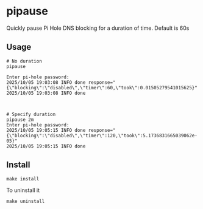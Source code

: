 # pipause

Quickly pause Pi Hole DNS blocking for a duration of time. Default is 60s

## Usage

```
# No duration
pipause

Enter pi-hole password: 
2025/10/05 19:03:08 INFO done response="{\"blocking\":\"disabled\",\"timer\":60,\"took\":0.01505279541015625}"
2025/10/05 19:03:08 INFO done



# Specify duration
pipause 2m
Enter pi-hole password: 
2025/10/05 19:05:15 INFO done response="{\"blocking\":\"disabled\",\"timer\":120,\"took\":5.1736831665039062e-05}"
2025/10/05 19:05:15 INFO done
```

## Install 

```
make install
```

To uninstall it

```
make uninstall
```

